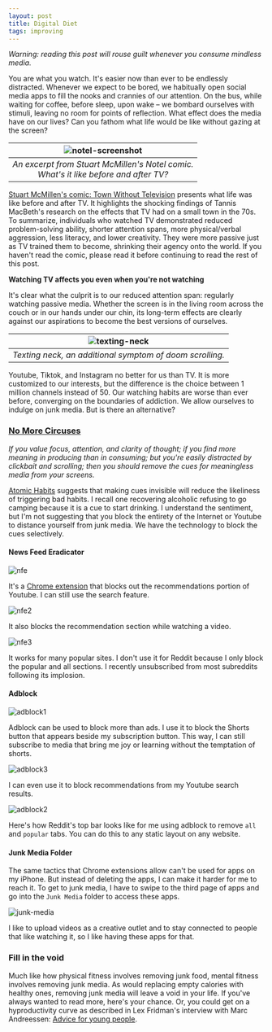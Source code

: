 ```yaml
---
layout: post
title: Digital Diet
tags: improving
---
```


_Warning: reading this post will rouse guilt whenever you consume mindless media._

You are what you watch. It's easier now than ever to be endlessly distracted. Whenever we expect to be bored, we habitually open social media apps to fill the nooks and crannies of our attention. On the bus, while waiting for coffee, before sleep, upon wake – we bombard ourselves with stimuli, leaving no room for points of reflection. What effect does the media have on our lives? Can you fathom what life would be like without gazing at the screen?

| ![notel-screenshot](/assets/digital-diet/notel-screenshot.png) |
|:--:| 
| _An excerpt from Stuart McMillen's Notel comic. <br> What's it like before and after TV?_ |

[Stuart McMillen's comic: Town Without Television](https://www.stuartmcmillen.com/comic/town-without-television-1-notel/) presents what life was like before and after TV. It highlights the shocking findings of Tannis MacBeth's research on the effects that TV had on a small town in the 70s. To summarize, individuals who watched TV demonstrated reduced problem-solving ability, shorter attention spans, more physical/verbal aggression, less literacy, and lower creativity. They were more passive just as TV trained them to become, shrinking their agency onto the world. If you haven't read the comic, please read it before continuing to read the rest of this post. 

__Watching TV affects you even when you're not watching__

It's clear what the culprit is to our reduced attention span: regularly watching passive media. Whether the screen is in the living room across the couch or in our hands under our chin, its long-term effects are clearly against our aspirations to become the best versions of ourselves.

| ![texting-neck](/assets/digital-diet/texting-neck.png) |
|:--:| 
| _Texting neck, an additional symptom of doom scrolling._ |

Youtube, Tiktok, and Instagram no better for us than TV. It is more customized to our interests, but the difference is the choice between 1 million channels instead of 50. Our watching habits are worse than ever before, converging on the boundaries of addiction. We allow ourselves to indulge on junk media. But is there an alternative?

### [No More Circuses](https://www.youtube.com/watch?v=fD1OQtXYEFE)

_If you value focus, attention, and clarity of thought; if you find more meaning in producing than in consuming; but you're easily distracted by clickbait and scrolling; then you should remove the cues for meaningless media from your screens._

[Atomic Habits](/atomic-habits) suggests that making cues invisible will reduce the likeliness of triggering bad habits. I recall one recovering alcoholic refusing to go camping because it is a cue to start drinking. I understand the sentiment, but I'm not suggesting that you block the entirety of the Internet or Youtube to distance yourself from junk media. We have the technology to block the cues selectively.

#### News Feed Eradicator

![nfe](assets/digital-diet/nfe.png)

It's a [Chrome extension](https://chrome.google.com/webstore/detail/news-feed-eradicator/fjcldmjmjhkklehbacihaiopjklihlgg) that blocks out the recommendations portion of Youtube. I can still use the search feature.

![nfe2](assets/digital-diet/nfe2.png)

It also blocks the recommendation section while watching a video.

![nfe3](assets/digital-diet/nfe3.png)

It works for many popular sites. I don't use it for Reddit because I only block the popular and all sections. I recently unsubscribed from most subreddits following its implosion.

#### Adblock

![adblock1](assets/digital-diet/adblock1.png)

Adblock can be used to block more than ads. I use it to block the Shorts button that appears beside my subscription button. This way, I can still subscribe to media that bring me joy or learning without the temptation of shorts.

![adblock3](assets/digital-diet/adblock3.png)

I can even use it to block recommendations from my Youtube search results.

![adblock2](assets/digital-diet/adblock2.png)

Here's how Reddit's top bar looks like for me using adblock to remove `all` and `popular` tabs. You can do this to any static layout on any website.

#### Junk Media Folder

The same tactics that Chrome extensions allow can't be used for apps on my iPhone. But instead of deleting the apps, I can make it harder for me to reach it. To get to junk media, I have to swipe to the third page of apps and go into the `Junk Media` folder to access these apps. 

![junk-media](assets/digital-diet/junk-media.png)

I like to upload videos as a creative outlet and to stay connected to people that like watching it, so I like having these apps for that.

### Fill in the void

Much like how physical fitness involves removing junk food, mental fitness involves removing junk media. As would replacing empty calories with healthy ones, removing junk media will leave a void in your life. If you've always wanted to read more, here's your chance. Or, you could get on a hyproductivity curve as described in Lex Fridman's interview with Marc Andreessen: [Advice for young people](https://youtu.be/-hxeDjAxvJ8?t=10802).



